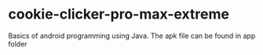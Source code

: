 # cookie-clicker-pro-max-extreme
Basics of android programming using Java.
The apk file can be found in app folder

